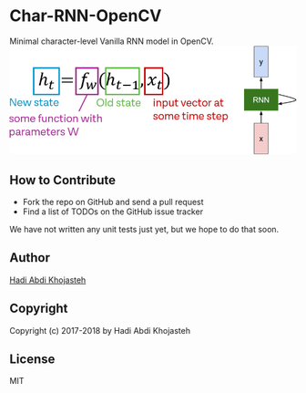 # Char-RNN-OpenCV
Minimal character-level Vanilla RNN model in OpenCV.
![Vanilla Model](./model.png)

## How to Contribute

* Fork the repo on GitHub and send a pull request
* Find a list of TODOs on the GitHub issue tracker

We have not written any unit tests just yet, but we hope to do that soon.

## Author

[Hadi Abdi Khojasteh](http://hadiabdikhojasteh.ir)

## Copyright

Copyright (c) 2017-2018 by Hadi Abdi Khojasteh

## License

MIT
